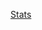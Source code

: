 [Stats](https://github-readme-stats.vercel.app/api?username=BennyExtreme&show_icons=true&hide_border=false&theme=github_dark&cache_seconds=1800&locale=en&border_radius=5&hide_title=false&hide_rank=true&include_all_commits=false&count_private=false&line_height=25&disable_animations=false&custom_title=Benito%20Alessandrino%27s%20GitHub%20Stats)
